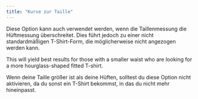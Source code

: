 ```yaml
---
title: "Kurve zur Taille"
---
```


Diese Option kann auch verwendet werden, wenn die Taillenmessung die Hüftmessung überschreitet. Dies führt jedoch zu einer nicht standardmäßigen T-Shirt-Form, die möglicherweise nicht angezogen werden kann.

This will yield best results for those with a smaller waist who are looking for a more hourglass-shaped fitted T-shirt.

Wenn deine Taille größer ist als deine Hüften, solltest du diese Option nicht aktivieren, da du sonst ein T-Shirt bekommst, in das du nicht mehr hineinpasst.

